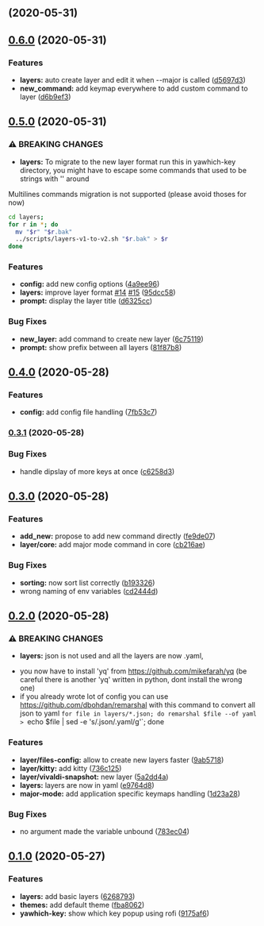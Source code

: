 ## [](https://github.com/adelin-b/yawhich-key/compare/v0.6.0...v) (2020-05-31)

## [0.6.0](https://github.com/adelin-b/yawhich-key/compare/v0.5.0...v0.6.0) (2020-05-31)


### Features

* **layers:** auto create layer and edit it when --major is called ([d5697d3](https://github.com/adelin-b/yawhich-key/commit/d5697d363d32b55cc37286638f48398edc57fc64))
* **new_command:** add keymap everywhere to add custom command to layer ([d6b9ef3](https://github.com/adelin-b/yawhich-key/commit/d6b9ef3c7bf95b148f3991685199abbabf76f9c2))

## [0.5.0](https://github.com/adelin-b/yawhich-key/compare/v0.4.0...v0.5.0) (2020-05-31)


### ⚠ BREAKING CHANGES

* **layers:** To migrate to the new layer format run this in yawhich-key directory,
you might have to escape some commands that used to be strings with '' around

Multilines commands migration is not supported (please avoid thoses for now)

```bash
cd layers;
for r in *; do
  mv "$r" "$r.bak"
  ../scripts/layers-v1-to-v2.sh "$r.bak" > $r
done
```

### Features

* **config:** add new config options ([4a9ee96](https://github.com/adelin-b/yawhich-key/commit/4a9ee9658e97105d13c0a01b40d9fdb7f747b32a))
* **layers:** improve layer format [#14](https://github.com/adelin-b/yawhich-key/issues/14) [#15](https://github.com/adelin-b/yawhich-key/issues/15) ([95dcc58](https://github.com/adelin-b/yawhich-key/commit/95dcc586a2cb1380aecf77472e291663bf559594))
* **prompt:** display the layer title ([d6325cc](https://github.com/adelin-b/yawhich-key/commit/d6325cc001ada9340b8b1762ccee701c0172bab7))


### Bug Fixes

* **new_layer:** add command to create new layer ([6c75119](https://github.com/adelin-b/yawhich-key/commit/6c751190fad46f4cc6ec76b7376fd3192f4d3e31))
* **prompt:** show prefix between all layers ([81f87b8](https://github.com/adelin-b/yawhich-key/commit/81f87b86943734be30fd09a1f5cd3fc333a261b2))

## [0.4.0](https://github.com/adelin-b/yawhich-key/compare/v0.3.1...v0.4.0) (2020-05-28)


### Features

* **config:** add config file handling ([7fb53c7](https://github.com/adelin-b/yawhich-key/commit/7fb53c7d5f029e07f93cd7d049e80b1576d06f0c))

### [0.3.1](https://github.com/adelin-b/yawhich-key/compare/v0.3.0...v0.3.1) (2020-05-28)


### Bug Fixes

* handle dipslay of more keys at once ([c6258d3](https://github.com/adelin-b/yawhich-key/commit/c6258d3043437d1aa3ba587da68dca4f6afa1ac9))

## [0.3.0](https://github.com/adelin-b/yawhich-key/compare/v0.2.0...v0.3.0) (2020-05-28)


### Features

* **add_new:** propose to add new command directly ([fe9de07](https://github.com/adelin-b/yawhich-key/commit/fe9de07abafc7198d120abbf2ea0fc9efc945b53))
* **layer/core:** add major mode command in core ([cb216ae](https://github.com/adelin-b/yawhich-key/commit/cb216ae95735760f2d76a8132a50f4f297a6f701))


### Bug Fixes

* **sorting:** now sort list correctly ([b193326](https://github.com/adelin-b/yawhich-key/commit/b19332645209851f7135e709f2ac69563c13d1fd))
* wrong naming of env variables ([cd2444d](https://github.com/adelin-b/yawhich-key/commit/cd2444d67e4ec7efbacf8ebd1bd1da12f471c4be))

## [0.2.0](https://github.com/adelin-b/yawhich-key/compare/v0.1.0...v0.2.0) (2020-05-28)


### ⚠ BREAKING CHANGES

* **layers:** json is not used and all the layers are now .yaml,
- you now have to install 'yq' from https://github.com/mikefarah/yq (be careful there is another 'yq' written in python, dont install the wrong one)
- if you already wrote lot of config you can use https://github.com/dbohdan/remarshal with this command to convert all json to yaml `for file in layers/*.json; do remarshal $file --of yaml > `echo $file | sed -e 's/\.json/\.yaml/g'`; done

### Features

* **layer/files-config:** allow to create new layers faster ([9ab5718](https://github.com/adelin-b/yawhich-key/commit/9ab57188be2872c671d67d4b403ce7e983a01196))
* **layer/kitty:** add kitty ([736c125](https://github.com/adelin-b/yawhich-key/commit/736c125b8e62cbd72bd3f4e7f4c986477df520b6))
* **layer/vivaldi-snapshot:** new layer ([5a2dd4a](https://github.com/adelin-b/yawhich-key/commit/5a2dd4a809be55618212fc09bfc3bd570473ad21))
* **layers:** layers are now in yaml ([e9764d8](https://github.com/adelin-b/yawhich-key/commit/e9764d8c43efcfbb03021edae24932e319463ac4))
* **major-mode:** add application specific keymaps handling ([1d23a28](https://github.com/adelin-b/yawhich-key/commit/1d23a282764bc5cb7718175dc971c8fc39923e3f))


### Bug Fixes

* no argument made the variable unbound ([783ec04](https://github.com/adelin-b/yawhich-key/commit/783ec042355dd4d5e479bc48554b2c1beb0dc7c5))

## [0.1.0](https://github.com/adelin-b/yawhich-key/compare/9175af68ecab08bef0a54d31e3ac41e29089da4d...v0.1.0) (2020-05-27)


### Features

* **layers:** add basic layers ([6268793](https://github.com/adelin-b/yawhich-key/commit/62687937de3256980822974c70a7f80561ab3ac2))
* **themes:** add default theme ([fba8062](https://github.com/adelin-b/yawhich-key/commit/fba8062daad7e4355c1ee9965cf49e006e6b968c))
* **yawhich-key:** show which key popup using rofi ([9175af6](https://github.com/adelin-b/yawhich-key/commit/9175af68ecab08bef0a54d31e3ac41e29089da4d))

